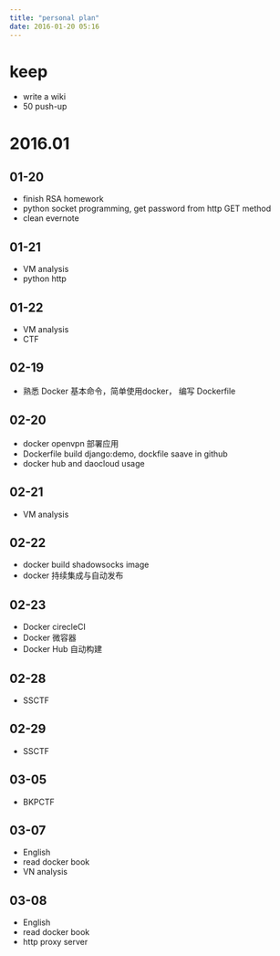 ```yaml
---
title: "personal plan"
date: 2016-01-20 05:16
---
```


# keep

* write a wiki
* 50 push-up

# 2016.01

## 01-20

* finish RSA homework
* python socket programming, get password from http GET method
* clean evernote
 
## 01-21
 
 * VM analysis
 * python http

## 01-22
 
 * VM analysis
 * CTF

## 02-19

 * 熟悉 Docker 基本命令，简单使用docker， 编写 Dockerfile 
 
## 02-20

 * docker openvpn 部署应用
 * Dockerfile build django:demo, dockfile saave in github
 * docker hub and daocloud usage
 
## 02-21

 * VM analysis
 
## 02-22

 * docker build shadowsocks image
 * docker 持续集成与自动发布
 
## 02-23
 
 * Docker cirecleCI
 * Docker 微容器
 * Docker Hub 自动构建

## 02-28
 
 * SSCTF

## 02-29
 
 * SSCTF
 
## 03-05
 
 * BKPCTF
 
## 03-07
 
 * English
 * read docker book
 * VN analysis

## 03-08

 * English
 * read docker book
 * http proxy server 